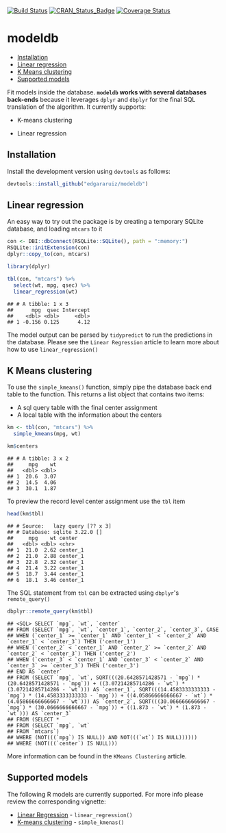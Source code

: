 [![Build Status](https://travis-ci.org/edgararuiz/modeldb.svg?branch=master)](https://travis-ci.org/edgararuiz/modeldb) [![CRAN\_Status\_Badge](http://www.r-pkg.org/badges/version/modeldb)](http://cran.r-project.org/package=modeldb) [![Coverage Status](https://img.shields.io/codecov/c/github/edgararuiz/modeldb/master.svg)](https://codecov.io/github/edgararuiz/modeldb?branch=master)

modeldb
================

-   [Installation](#installation)
-   [Linear regression](#linear-regression)
-   [K Means clustering](#k-means-clustering)
-   [Supported models](#supported-models)

Fit models inside the database. **`modeldb` works with several databases back-ends** because it leverages `dplyr` and `dbplyr` for the final SQL translation of the algorithm. It currently supports:

-   K-means clustering

-   Linear regression

Installation
------------

Install the development version using `devtools` as follows:

``` r
devtools::install_github("edgararuiz/modeldb")
```

Linear regression
-----------------

An easy way to try out the package is by creating a temporary SQLite database, and loading `mtcars` to it

``` r
con <- DBI::dbConnect(RSQLite::SQLite(), path = ":memory:")
RSQLite::initExtension(con)
dplyr::copy_to(con, mtcars)
```

``` r
library(dplyr)

tbl(con, "mtcars") %>%
  select(wt, mpg, qsec) %>%
  linear_regression(wt)
```

    ## # A tibble: 1 x 3
    ##      mpg  qsec Intercept
    ##    <dbl> <dbl>     <dbl>
    ## 1 -0.156 0.125      4.12

The model output can be parsed by `tidypredict` to run the predictions in the database. Please see the `Linear Regression` article to learn more about how to use `linear_regression()`

K Means clustering
------------------

To use the `simple_kmeans()` function, simply pipe the database back end table to the function. This returns a list object that contains two items:

-   A sql query table with the final center assignment
-   A local table with the information about the centers

``` r
km <- tbl(con, "mtcars") %>%
  simple_kmeans(mpg, wt)

km$centers
```

    ## # A tibble: 3 x 2
    ##     mpg    wt
    ##   <dbl> <dbl>
    ## 1  20.6  3.07
    ## 2  14.5  4.06
    ## 3  30.1  1.87

To preview the record level center assignment use the `tbl` item

``` r
head(km$tbl)
```

    ## # Source:   lazy query [?? x 3]
    ## # Database: sqlite 3.22.0 []
    ##     mpg    wt center  
    ##   <dbl> <dbl> <chr>   
    ## 1  21.0  2.62 center_1
    ## 2  21.0  2.88 center_1
    ## 3  22.8  2.32 center_1
    ## 4  21.4  3.22 center_1
    ## 5  18.7  3.44 center_1
    ## 6  18.1  3.46 center_1

The SQL statement from `tbl` can be extracted using `dbplyr`'s `remote_query()`

``` r
dbplyr::remote_query(km$tbl)
```

    ## <SQL> SELECT `mpg`, `wt`, `center`
    ## FROM (SELECT `mpg`, `wt`, `center_1`, `center_2`, `center_3`, CASE
    ## WHEN (`center_1` >= `center_1` AND `center_1` < `center_2` AND `center_1` < `center_3`) THEN ('center_1')
    ## WHEN (`center_2` < `center_1` AND `center_2` >= `center_2` AND `center_2` < `center_3`) THEN ('center_2')
    ## WHEN (`center_3` < `center_1` AND `center_3` < `center_2` AND `center_3` >= `center_3`) THEN ('center_3')
    ## END AS `center`
    ## FROM (SELECT `mpg`, `wt`, SQRT(((20.6428571428571 - `mpg`) * (20.6428571428571 - `mpg`)) + ((3.07214285714286 - `wt`) * (3.07214285714286 - `wt`))) AS `center_1`, SQRT(((14.4583333333333 - `mpg`) * (14.4583333333333 - `mpg`)) + ((4.05866666666667 - `wt`) * (4.05866666666667 - `wt`))) AS `center_2`, SQRT(((30.0666666666667 - `mpg`) * (30.0666666666667 - `mpg`)) + ((1.873 - `wt`) * (1.873 - `wt`))) AS `center_3`
    ## FROM (SELECT *
    ## FROM (SELECT `mpg`, `wt`
    ## FROM `mtcars`)
    ## WHERE (NOT(((`mpg`) IS NULL)) AND NOT(((`wt`) IS NULL))))))
    ## WHERE (NOT(((`center`) IS NULL)))

More information can be found in the `KMeans Clustering` article.

Supported models
----------------

The following R models are currently supported. For more info please review the corresponding vignette:

-   [Linear Regression](http://modeldb.netlify.com/articles/linear_regression/) - `linear_regression()`
-   [K-means clustering](http://modeldb.netlify.com/articles/kmeans/) - `simple_kmenas()`
